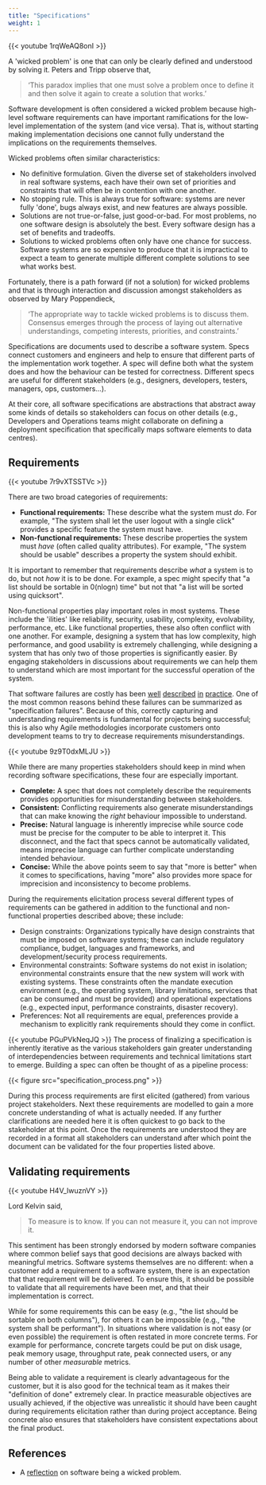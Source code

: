 ```yaml
---
title: "Specifications"
weight: 1
---
```

{{< youtube 1rqWeAQ8onI >}}

A 'wicked problem' is one that can only be clearly defined and understood by solving it. Peters and Tripp observe that,

> ‘This paradox implies that one must solve a problem once to define it and then solve it again to create a solution that works.’

Software development is often considered a wicked problem because high-level software requirements can have important ramifications for the low-level implementation of the system (and vice versa). That is, without starting making implementation decisions one cannot fully understand the implications on the requirements themselves.

Wicked problems often similar characteristics:

* No definitive formulation. Given the diverse set of stakeholders involved in real software systems, each have their own set of priorities and constraints that will often be in contention with one another.
* No stopping rule. This is always true for software: systems are never fully 'done', bugs always exist, and new features are always possible.
* Solutions are not true-or-false, just good-or-bad. For most problems, no one software design is absolutely the best. Every software design has a set of benefits and tradeoffs. 
* Solutions to wicked problems often only have one chance for success. Software systems are so expensive to produce that it is impractical to expect a team to generate multiple different complete solutions to see what works best.

Fortunately, there is a path forward (if not a solution) for wicked problems and that is through interaction and discussion amongst stakeholders as observed by Mary Poppendieck, 

> ‘The appropriate way to tackle wicked problems is to discuss them. Consensus emerges through the process of laying out alternative understandings, competing interests, priorities, and constraints.’

<!---
http://reqexperts.com/resources/requirements-articles/articles-what-is-the-difference/
--->

Specifications are documents used to describe a software system. Specs connect customers and engineers and help to ensure that different parts of the implementation work together. A spec will define both what the system does and how the behaviour can be tested for correctness. Different specs are useful for different stakeholders (e.g., designers, developers, testers, managers, ops, customers...).

At their core, all software specifications are abstractions that abstract away some kinds of details so stakeholders can focus on other details (e.g., Developers and Operations teams might collaborate on defining a deployment specification that specifically maps software elements to data centres). 

## Requirements

{{< youtube 7r9vXTSSTVc >}}

There are two broad categories of requirements:

* **Functional requirements:** These describe what the system must *do*.  For example, "The system shall let the user logout with a single click" provides a specific feature the system must have.
* **Non-functional requirements:** These describe properties the system must *have* (often called quality attributes). For example, "The system should be usable" describes a property the system should exhibit. 

It is important to remember that requirements describe *what* a system is to do, but not *how* it is to be done. For example, a spec might specify that "a list should be sortable in 0(nlogn) time" but not that "a list will be sorted using quicksort". 

Non-functional properties play important roles in most systems. These include the 'ilities' like reliability, security, usability, complexity, evolvability, performance, etc. Like functional properties, these also often conflict with one another. For example, designing a system that has low complexity, high performance, and good usability is extremely challenging, while designing a system that has only two of those properties is significantly easier. By engaging stakeholders in discussions about requirements we can help them to understand which are most important for the successful operation of the system.

That software failures are costly has been [well](http://spectrum.ieee.org/computing/software/why-software-fails) [described](http://www.cse.psu.edu/~gxt29/bug/softwarebug.html) [in](http://www.devtopics.com/20-famous-software-disasters/) [practice](http://www.tricentis.com/blog/2014/12/18/top-10-software-fails-of-2014/). One of the most common reasons behind these failures can be summarized as "specification failures". Because of this, correctly capturing and understanding requirements is fundamental for projects being successful; this is also why Agile methodologies incorporate customers onto development teams to try to decrease requirements misunderstandings. 

{{< youtube 9z9T0dxMLJU >}}

While there are many properties stakeholders should keep in mind when recording software specifications, these four are especially important.

* **Complete:** A spec that does not completely describe the requirements provides opportunities for misunderstanding between stakeholders.
* **Consistent:** Conflicting requirements also generate misunderstandings that can make knowing the *right* behaviour impossible to understand. 
* **Precise:** Natural language is inherently imprecise while source code must be precise for the computer to be able to interpret it. This disconnect, and the fact that specs cannot be automatically validated, means imprecise language can further complicate understanding intended behaviour.
* **Concise:** While the above points seem to say that "more is better" when it comes to specifications, having "more" also provides more space for imprecision and inconsistency to become problems.

During the requirements elicitation process several different types of requirements can be gathered in addition to the functional and non-functional properties described above; these include:

* Design constraints: Organizations typically have design constraints that must be imposed on software systems; these can include regulatory compliance, budget, languages and frameworks, and development/security process requirements.
* Environmental constraints: Software systems do not exist in isolation; environmental constraints ensure that the new system will work with existing systems. These constraints often the mandate execution environment (e.g., the operating system, library limitations, services that can be consumed and must be provided) and operational expectations (e.g., expected input, performance constraints, disaster recovery).
* Preferences: Not all requirements are equal, preferences provide a mechanism to explicitly rank requirements should they come in conflict.

{{< youtube PGuPVkNeqJQ >}}
The process of finalizing a specification is inherently iterative as the various stakeholders gain greater understanding of interdependencies between requirements and technical limitations start to emerge. Building a  spec can often be thought of as a pipeline process:

[//]: # (<img src="./figures/specification_process.png" width="512px" alt="scrum overview">)
{{< figure src="specification_process.png" >}}

During this process requirements are first elicited (gathered) from various project stakeholders. Next these requirements are modelled to gain a more concrete understanding of what is actually needed. If any further clarifications are needed here it is often quickest to go back to the stakeholder at this point. Once the requirements are understood they are recorded in a format all stakeholders can understand after which point the document can be validated for the four properties listed above.

## Validating requirements

{{< youtube H4V_lwuznVY >}}

Lord Kelvin said,

> To measure is to know. If you can not measure it, you can not improve it.

This sentiment has been strongly endorsed by modern software companies where common belief says that good decisions are always backed with meaningful metrics. Software systems themselves are no different: when a customer add a requirement to a software system, there is an expectation that that requirement will be delivered. To ensure this, it should be possible to validate that all requirements have been met, and that their implementation is correct. 

While for some requirements this can be easy (e.g., "the list should be sortable on both columns"), for others it can be impossible (e.g., "the system shall be performant"). In situations where validation is not easy (or even possible) the requirement is often restated in more concrete terms. For example for performance, concrete targets could be put on disk usage, peak memory usage, throughput rate, peak connected users, or any number of other _measurable_ metrics. 

Being able to validate a requirement is clearly advantageous for the customer, but it is also good for the technical team as it makes their "definition of done" extremely clear. In practice measurable objectives are usually achieved, if the objective was unrealistic it should have been caught during requirements elicitation rather than during project acceptance. Being concrete also ensures that stakeholders have consistent expectations about the final product.

<!---
We have more NFP metric examples but they're more appropriate for 410
--->

## References

* A [reflection](https://blog.codinghorror.com/development-is-inherently-wicked/) on software being a wicked problem.


